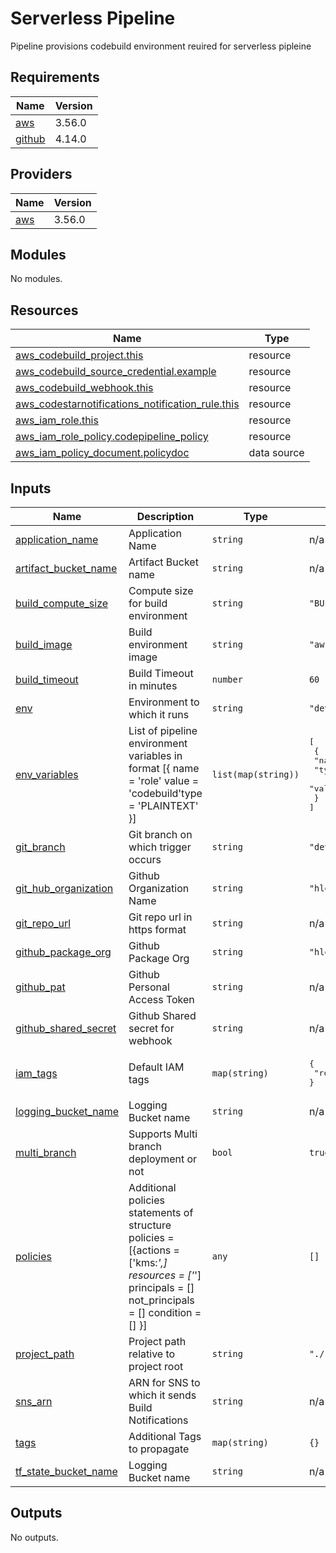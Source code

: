# Serverless Pipeline
Pipeline provisions codebuild environment reuired for serverless pipleine
<!-- BEGINNING OF PRE-COMMIT-TERRAFORM DOCS HOOK -->
## Requirements

| Name | Version |
|------|---------|
| <a name="requirement_aws"></a> [aws](#requirement\_aws) | 3.56.0 |
| <a name="requirement_github"></a> [github](#requirement\_github) | 4.14.0 |

## Providers

| Name | Version |
|------|---------|
| <a name="provider_aws"></a> [aws](#provider\_aws) | 3.56.0 |

## Modules

No modules.

## Resources

| Name | Type |
|------|------|
| [aws_codebuild_project.this](https://registry.terraform.io/providers/hashicorp/aws/3.56.0/docs/resources/codebuild_project) | resource |
| [aws_codebuild_source_credential.example](https://registry.terraform.io/providers/hashicorp/aws/3.56.0/docs/resources/codebuild_source_credential) | resource |
| [aws_codebuild_webhook.this](https://registry.terraform.io/providers/hashicorp/aws/3.56.0/docs/resources/codebuild_webhook) | resource |
| [aws_codestarnotifications_notification_rule.this](https://registry.terraform.io/providers/hashicorp/aws/3.56.0/docs/resources/codestarnotifications_notification_rule) | resource |
| [aws_iam_role.this](https://registry.terraform.io/providers/hashicorp/aws/3.56.0/docs/resources/iam_role) | resource |
| [aws_iam_role_policy.codepipeline_policy](https://registry.terraform.io/providers/hashicorp/aws/3.56.0/docs/resources/iam_role_policy) | resource |
| [aws_iam_policy_document.policydoc](https://registry.terraform.io/providers/hashicorp/aws/3.56.0/docs/data-sources/iam_policy_document) | data source |

## Inputs

| Name | Description | Type | Default | Required |
|------|-------------|------|---------|:--------:|
| <a name="input_application_name"></a> [application\_name](#input\_application\_name) | Application Name | `string` | n/a | yes |
| <a name="input_artifact_bucket_name"></a> [artifact\_bucket\_name](#input\_artifact\_bucket\_name) | Artifact Bucket name | `string` | n/a | yes |
| <a name="input_build_compute_size"></a> [build\_compute\_size](#input\_build\_compute\_size) | Compute size for build environment | `string` | `"BUILD_GENERAL1_SMALL"` | no |
| <a name="input_build_image"></a> [build\_image](#input\_build\_image) | Build environment image | `string` | `"aws/codebuild/standard:5.0"` | no |
| <a name="input_build_timeout"></a> [build\_timeout](#input\_build\_timeout) | Build Timeout in minutes | `number` | `60` | no |
| <a name="input_env"></a> [env](#input\_env) | Environment to which it runs | `string` | `"dev"` | no |
| <a name="input_env_variables"></a> [env\_variables](#input\_env\_variables) | List of pipeline environment variables in format [{ name  = 'role' value = 'codebuild'type  = 'PLAINTEXT' }] | `list(map(string))` | <pre>[<br>  {<br>    "name": "role",<br>    "type": "PLAINTEXT",<br>    "value": "codebuild"<br>  }<br>]</pre> | no |
| <a name="input_git_branch"></a> [git\_branch](#input\_git\_branch) | Git branch on which trigger occurs | `string` | `"develop"` | no |
| <a name="input_git_hub_organization"></a> [git\_hub\_organization](#input\_git\_hub\_organization) | Github Organization Name | `string` | `"hlexperts"` | no |
| <a name="input_git_repo_url"></a> [git\_repo\_url](#input\_git\_repo\_url) | Git repo url in https format | `string` | n/a | yes |
| <a name="input_github_package_org"></a> [github\_package\_org](#input\_github\_package\_org) | Github Package Org | `string` | `"hlexperts"` | no |
| <a name="input_github_pat"></a> [github\_pat](#input\_github\_pat) | Github Personal Access Token | `string` | n/a | yes |
| <a name="input_github_shared_secret"></a> [github\_shared\_secret](#input\_github\_shared\_secret) | Github Shared secret for webhook | `string` | n/a | yes |
| <a name="input_iam_tags"></a> [iam\_tags](#input\_iam\_tags) | Default IAM tags | `map(string)` | <pre>{<br>  "role": "codebuild"<br>}</pre> | no |
| <a name="input_logging_bucket_name"></a> [logging\_bucket\_name](#input\_logging\_bucket\_name) | Logging Bucket name | `string` | n/a | yes |
| <a name="input_multi_branch"></a> [multi\_branch](#input\_multi\_branch) | Supports Multi branch deployment or not | `bool` | `true` | no |
| <a name="input_policies"></a> [policies](#input\_policies) | Additional policies statements of structure policies = [{actions = ['kms:*',] resources = ['*'] principals     = [] not\_principals = [] condition      = [] }] | `any` | `[]` | no |
| <a name="input_project_path"></a> [project\_path](#input\_project\_path) | Project path relative to project root | `string` | `"./"` | no |
| <a name="input_sns_arn"></a> [sns\_arn](#input\_sns\_arn) | ARN for SNS to which it sends Build Notifications | `string` | n/a | yes |
| <a name="input_tags"></a> [tags](#input\_tags) | Additional Tags to propagate | `map(string)` | `{}` | no |
| <a name="input_tf_state_bucket_name"></a> [tf\_state\_bucket\_name](#input\_tf\_state\_bucket\_name) | Logging Bucket name | `string` | n/a | yes |

## Outputs

No outputs.
<!-- END OF PRE-COMMIT-TERRAFORM DOCS HOOK -->